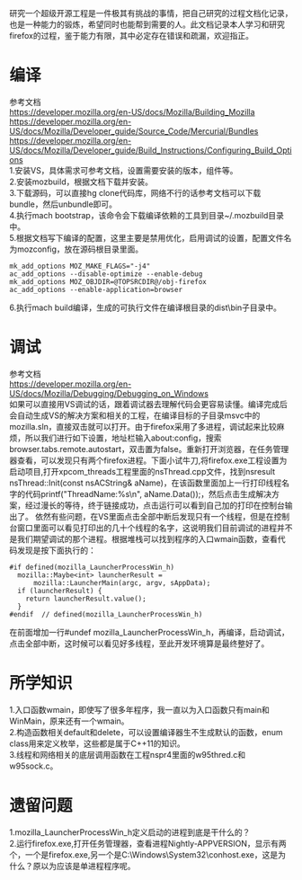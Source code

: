 ﻿---
categories: [浏览器开发]
tags: [浏览器开发,FireFox,C++,编译,调试,VS,mozilla,Windows]
---
研究一个超级开源工程是一件极其有挑战的事情，把自己研究的过程文档化记录，也是一种能力的锻炼，希望同时也能帮到需要的人。此文档记录本人学习和研究firefox的过程，鉴于能力有限，其中必定存在错误和疏漏，欢迎指正。  

# 编译
参考文档  
https://developer.mozilla.org/en-US/docs/Mozilla/Building_Mozilla  
https://developer.mozilla.org/en-US/docs/Mozilla/Developer_guide/Source_Code/Mercurial/Bundles  
https://developer.mozilla.org/en-US/docs/Mozilla/Developer_guide/Build_Instructions/Configuring_Build_Options  
1.安装VS，具体需求可参考文档，设置需要安装的版本，组件等。  
2.安装mozbuild，根据文档下载并安装。  
3.下载源码，可以直接hg clone代码库，网络不行的话参考文档可以下载bundle，然后unbundle即可。  
4.执行mach bootstrap，该命令会下载编译依赖的工具到目录~/.mozbuild目录中。  
5.根据文档写下编译的配置，这里主要是禁用优化，启用调试的设置，配置文件名为mozconfig，放在源码根目录里面。  
```
mk_add_options MOZ_MAKE_FLAGS="-j4"
ac_add_options --disable-optimize --enable-debug
mk_add_options MOZ_OBJDIR=@TOPSRCDIR@/obj-firefox
ac_add_options --enable-application=browser
```
6.执行mach build编译，生成的可执行文件在编译根目录的dist\bin子目录中。  
# 调试
参考文档  
https://developer.mozilla.org/en-US/docs/Mozilla/Debugging/Debugging_on_Windows  
如果可以直接用VS调试的话，跟着调试器去理解代码会更容易读懂。编译完成后会自动生成VS的解决方案和相关的工程，在编译目标的子目录msvc中的mozilla.sln，直接双击就可以打开。由于firefox采用了多进程，调试起来比较麻烦，所以我们进行如下设置，地址栏输入about:config，搜索browser.tabs.remote.autostart，双击置为false。重新打开浏览器，在任务管理器查看，可以发现只有两个firefox进程。下面小试牛刀,将firefox.exe工程设置为启动项目,打开xpcom_threads工程里面的nsThread.cpp文件，找到nsresult nsThread::Init(const nsACString& aName)，在该函数里面加上一行打印线程名字的代码printf("ThreadName:%s\n", aName.Data());，然后点击生成解决方案，经过漫长的等待，终于链接成功，点击运行可以看到自己加的打印在控制台输出了。  依然有些问题，在VS里面点击全部中断后发现只有一个线程，但是在控制台窗口里面可以看见打印出的几十个线程的名字，这说明我们目前调试的进程并不是我们期望调试的那个进程。根据堆栈可以找到程序的入口wmain函数，查看代码发现是按下面执行的：
```
#if defined(mozilla_LauncherProcessWin_h)
  mozilla::Maybe<int> launcherResult =
      mozilla::LauncherMain(argc, argv, sAppData);
  if (launcherResult) {
    return launcherResult.value();
  }
#endif  // defined(mozilla_LauncherProcessWin_h)
```
在前面增加一行#undef mozilla_LauncherProcessWin_h，再编译，启动调试，点击全部中断，这时候可以看见好多线程，至此开发环境算是最终整好了。  
# 所学知识
1.入口函数wmain，即使写了很多年程序，我一直以为入口函数只有main和WinMain，原来还有一个wmain。  
2.构造函数相关default和delete，可以设置编译器生不生成默认的函数，enum class用来定义枚举，这些都是属于C++11的知识。  
3.线程和网络相关的底层调用函数在工程nspr4里面的w95thred.c和w95sock.c。  
# 遗留问题
1.mozilla_LauncherProcessWin_h定义启动的进程到底是干什么的？  
2.运行firefox.exe,打开任务管理器，查看进程Nightly-APPVERSION，显示有两个，一个是firefox.exe,另一个是C:\Windows\System32\conhost.exe，这是为什么？原以为应该是单进程程序呢。  